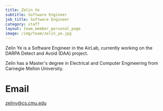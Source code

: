 ```yaml
---
title: Zelin Ye
subtitle: Software Engineer
job_title: Software Engineer
category: staff
layout: team_member_personal_page
image: /img/team/zelin_ye.jpg
---
```


Zelin Ye is a Software Engineer in the AirLab, currently working on the DARPA Detect and Avoid (DAA) project.

Zelin has a Master's degree in Electrical and Computer Engineering from Carnegie Mellon University.

# Email #
zeliny@cs.cmu.edu
